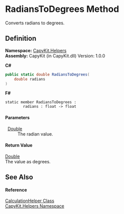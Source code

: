 # RadiansToDegrees Method


Converts radians to degrees.



## Definition
**Namespace:** <a href="N_CapyKit_Helpers.md">CapyKit.Helpers</a>  
**Assembly:** CapyKit (in CapyKit.dll) Version: 1.0.0

**C#**
``` C#
public static double RadiansToDegrees(
	double radians
)
```
**F#**
``` F#
static member RadiansToDegrees : 
        radians : float -> float 
```



#### Parameters
<dl><dt>  <a href="https://learn.microsoft.com/dotnet/api/system.double" target="_blank" rel="noopener noreferrer">Double</a></dt><dd>The radian value.</dd></dl>

#### Return Value
<a href="https://learn.microsoft.com/dotnet/api/system.double" target="_blank" rel="noopener noreferrer">Double</a>  
The value as degrees.

## See Also


#### Reference
<a href="T_CapyKit_Helpers_CalculationHelper.md">CalculationHelper Class</a>  
<a href="N_CapyKit_Helpers.md">CapyKit.Helpers Namespace</a>  
